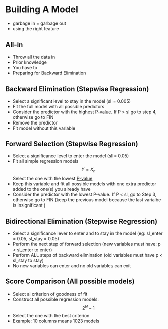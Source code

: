 <h1> Building A Model </h1>

* garbage in = garbage out
* using the right feature

<h2> All-in </h2>

* Throw all the data in
* Prior knowledge
* You have to
* Preparing for Backward Elimination

<h2> Backward Elimination (Stepwise Regression) </h2>

* Select a significant level to stay in the model (sl = 0.005)
* Fit the full model with all possible predictors
* Consider the predictor with the highest [P-value](../statistics/p_value.md). If P > sl go to step 4, otherwise go to FIN
* Remove the predictor
* Fit model without this variable

<h2> Forward Selection (Stepwise Regression) </h2>

* Select a significance level to enter the model (sl = 0.05)
* Fit all simple regression models $$ Y = X_{n} $$ Select the one with the lowest [P-value](../statistics/p_value.md)
* Keep this variable and fit all possible models with one extra predictor added to the one(s) you already have
* Consider the predictor with the lowest P-value. If P < sl, go to Step 3, otherwise go to FIN (keep the previous model because the last varialbe is insignificant )

<h2> Bidirectional Elimination (Stepwise Regression) </h2>

* Select a significance lever to enter and to stay in the model (eg: sl_enter = 0.05, sl_stay = 0.05)
* Perform the next step of forward selection (new variables must have: p < sl_enter to enter)
* Perform ALL steps of backward elimination (old variables must have p < sl_stay to stay)
* No new variables can enter and no old variables can exit

<h2> Score Comparison (All possible models)</h2>

* Select al criterion of goodness of fit
* Construct all possible regression models: $$ 2^N-1 $$
* Select the one with the best criterion
* Example: 10 columns means 1023 models
